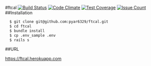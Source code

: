 #ftcal
[![Build Status](https://travis-ci.org/pyar6329/ftcal.svg?branch=master)](https://travis-ci.org/pyar6329/ftcal)
[![Code Climate](https://codeclimate.com/github/pyar6329/ftcal/badges/gpa.svg)](https://codeclimate.com/github/pyar6329/ftcal)
[![Test Coverage](https://codeclimate.com/github/pyar6329/ftcal/badges/coverage.svg)](https://codeclimate.com/github/pyar6329/ftcal/coverage)
[![Issue Count](https://codeclimate.com/github/pyar6329/ftcal/badges/issue_count.svg)](https://codeclimate.com/github/pyar6329/ftcal)
##Installation

```bash
  $ git clone git@github.com:pyar6329/ftcal.git
  $ cd ftcal
  $ bundle install
  $ cp .env_sample .env
  $ rails s
```

##URL

https://ftcal.herokuapp.com
